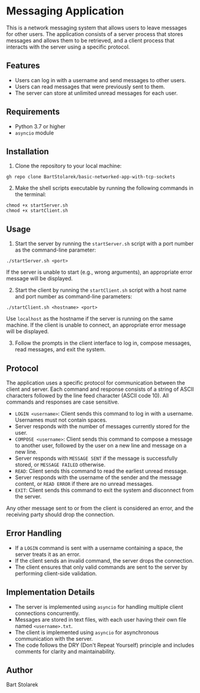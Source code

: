 # Messaging Application

This is a network messaging system that allows users to leave messages for other users. The application consists of a server process that stores messages and allows them to be retrieved, and a client process that interacts with the server using a specific protocol.

## Features

- Users can log in with a username and send messages to other users.
- Users can read messages that were previously sent to them.
- The server can store at unlimited unread messages for each user.

## Requirements

- Python 3.7 or higher
- `asyncio` module

## Installation

1. Clone the repository to your local machine:

```gh repo clone BartStolarek/basic-networked-app-with-tcp-sockets```

2. Make the shell scripts executable by running the following commands in the terminal:

```
chmod +x startServer.sh
chmod +x startClient.sh
````

## Usage

1. Start the server by running the `startServer.sh` script with a port number as the command-line parameter:

```./startServer.sh <port>```

If the server is unable to start (e.g., wrong arguments), an appropriate error message will be displayed.

2. Start the client by running the `startClient.sh` script with a host name and port number as command-line parameters:

```./startClient.sh <hostname> <port>```

Use `localhost` as the hostname if the server is running on the same machine.
If the client is unable to connect, an appropriate error message will be displayed.

3. Follow the prompts in the client interface to log in, compose messages, read messages, and exit the system.

## Protocol

The application uses a specific protocol for communication between the client and server. Each command and response consists of a string of ASCII characters followed by the line feed character (ASCII code 10). All commands and responses are case sensitive.

- `LOGIN <username>`: Client sends this command to log in with a username. Usernames must not contain spaces.
- Server responds with the number of messages currently stored for the user.
- `COMPOSE <username>`: Client sends this command to compose a message to another user, followed by the user on a new line and message on a new line.
- Server responds with `MESSAGE SENT` if the message is successfully stored, or `MESSAGE FAILED` otherwise.
- `READ`: Client sends this command to read the earliest unread message.
- Server responds with the username of the sender and the message content, or `READ ERROR` if there are no unread messages.
- `EXIT`: Client sends this command to exit the system and disconnect from the server.

Any other message sent to or from the client is considered an error, and the receiving party should drop the connection.

## Error Handling

- If a `LOGIN` command is sent with a username containing a space, the server treats it as an error.
- If the client sends an invalid command, the server drops the connection.
- The client ensures that only valid commands are sent to the server by performing client-side validation.

## Implementation Details

- The server is implemented using `asyncio` for handling multiple client connections concurrently.
- Messages are stored in text files, with each user having their own file named `<username>.txt`.
- The client is implemented using `asyncio` for asynchronous communication with the server.
- The code follows the DRY (Don't Repeat Yourself) principle and includes comments for clarity and maintainability.

## Author

Bart Stolarek